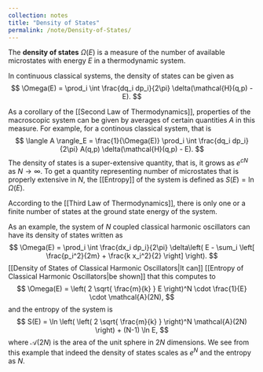 ```yaml
---
collection: notes
title: "Density of States"
permalink: /note/Density-of-States/
---
```

The **density of states** $\Omega(E)$ is a measure of the number of available microstates with energy $E$ in a thermodynamic system. 

In continuous classical systems, the density of states can be given as   
$$
\Omega(E) = \prod_i \int \frac{dq_i dp_i}{2\pi} \delta(\mathcal{H}(q,p) - E).
$$

As a corollary of the [[Second Law of Thermodynamics]], properties of the macroscopic system can be given by averages of certain quantities $A$ in this measure. For example, for a continous classical system, that is
$$
\langle A \rangle_E = \frac{1}{\Omega(E)} \prod_i \int \frac{dq_i dp_i}{2\pi} A(q,p) \delta(\mathcal{H}(q,p) - E).
$$
The density of states is a super-extensive quantity, that is, it grows as $e^{ cN }$ as $N \rightarrow \infty$. To get a quantity representing number of microstates that is properly extensive in $N$,  the [[Entropy]] of the system is defined as $S(E) = \ln \Omega(E)$.

According to the [[Third Law of Thermodynamics]], there is only one or a finite number of states at the ground state energy of the system.

As an example, the system of $N$ coupled classical harmonic oscillators can have its density of states written as 
$$
\Omega(E) = \prod_i \int \frac{dx_i dp_i}{2\pi} \delta\left( E - \sum_i \left[ \frac{p_i^2}{2m} + \frac{k x_i^2}{2} \right] \right).
$$
[[Density of States of Classical Harmonic Oscillators|It can]] [[Entropy of Classical Harmonic Oscillators|be shown]] that this computes to
$$
\Omega(E) = \left( 2 \sqrt{ \frac{m}{k} } E \right)^N \cdot \frac{1}{E} \cdot \mathcal{A}(2N),
$$
and the entropy of the system is 
$$
S(E) = \ln \left( \left( 2 \sqrt{ \frac{m}{k} } \right)^N \mathcal{A}(2N) \right) + (N-1) \ln E,
$$
where $\mathcal{A}(2N)$ is the area of the unit sphere in $2N$ dimensions. We see from this example that indeed the density of states scales as $e^{ N }$ and the entropy as $N$.


